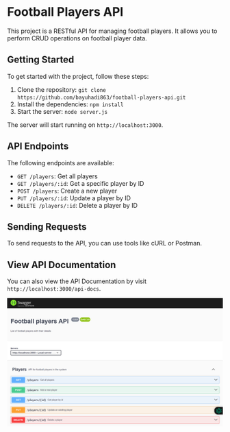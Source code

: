 # Football Players API

This project is a RESTful API for managing football players. It allows you to perform CRUD operations on football player data.

## Getting Started

To get started with the project, follow these steps:

1. Clone the repository: `git clone https://github.com/bayuhadi863/football-players-api.git`
2. Install the dependencies: `npm install`
3. Start the server: `node server.js`

The server will start running on `http://localhost:3000`.

## API Endpoints

The following endpoints are available:

- `GET /players`: Get all players
- `GET /players/:id`: Get a specific player by ID
- `POST /players`: Create a new player
- `PUT /players/:id`: Update a player by ID
- `DELETE /players/:id`: Delete a player by ID

## Sending Requests

To send requests to the API, you can use tools like cURL or Postman. 

## View API Documentation

You can also view the API Documentation by visit `http://localhost:3000/api-docs`.

![alt text](screencapture-localhost-3000-api-docs-2024-04-24-22_16_59.png)